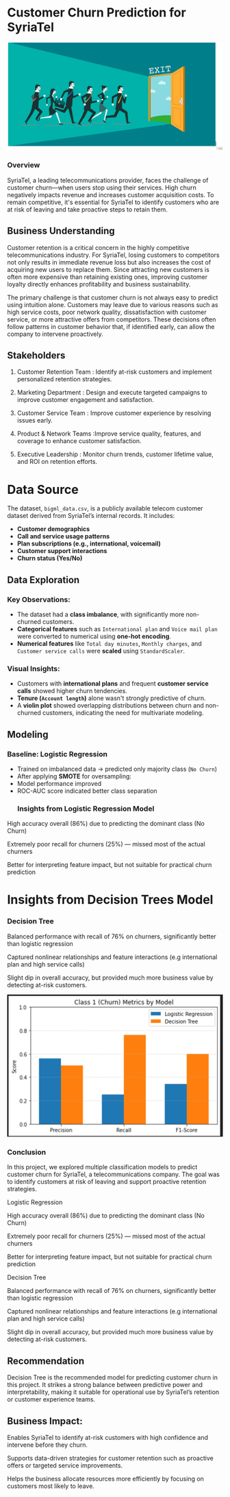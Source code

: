 # Customer Churn Prediction for SyriaTel
![Alt text](Image.png)
### Overview

SyriaTel, a leading telecommunications provider, faces the challenge of customer churn—when users stop using their services. High churn negatively impacts revenue and increases customer acquisition costs. To remain competitive, it's essential for SyriaTel to identify customers who are at risk of leaving and take proactive steps to retain them.

## Business Understanding

Customer retention is a critical concern in the highly competitive telecommunications industry. For SyriaTel, losing customers to competitors not only results in immediate revenue loss but also increases the cost of acquiring new users to replace them. Since attracting new customers is often more expensive than retaining existing ones, improving customer loyalty directly enhances profitability and business sustainability.

The primary challenge is that customer churn is not always easy to predict using intuition alone. Customers may leave due to various reasons such as high service costs, poor network quality, dissatisfaction with customer service, or more attractive offers from competitors. These decisions often follow patterns in customer behavior that, if identified early, can allow the company to intervene proactively.

## Stakeholders

1. Customer Retention Team : Identify at-risk customers and implement personalized retention strategies.

2. Marketing Department : Design and execute targeted campaigns to improve customer engagement and satisfaction.

3. Customer Service Team : Improve customer experience by resolving issues early.

4. Product & Network Teams :Improve service quality, features, and coverage to enhance customer satisfaction.

5. Executive Leadership : Monitor churn trends, customer lifetime value, and ROI on retention efforts.

# Data Source
The dataset, `bigml_data.csv`, is a publicly available telecom customer dataset derived from SyriaTel’s internal records. It includes:
- **Customer demographics**
- **Call and service usage patterns**
- **Plan subscriptions (e.g., international, voicemail)**
- **Customer support interactions**
- **Churn status (Yes/No)**

## Data Exploration

### Key Observations:
- The dataset had a **class imbalance**, with significantly more non-churned customers.
- **Categorical features** such as `International plan` and `Voice mail plan` were converted to numerical using **one-hot encoding**.
- **Numerical features** like `Total day minutes`, `Monthly charges`, and `Customer service calls` were **scaled** using `StandardScaler`.
### Visual Insights:
- Customers with **international plans** and frequent **customer service calls** showed higher churn tendencies.
- **Tenure (`Account length`)** alone wasn't strongly predictive of churn.
- A **violin plot** showed overlapping distributions between churn and non-churned customers, indicating the need for multivariate modeling.

## Modeling

### Baseline: Logistic Regression
- Trained on imbalanced data → predicted only majority class (`No Churn`)
- After applying **SMOTE** for oversampling:
- Model performance improved
- ROC-AUC score indicated better class separation
  ### Insights from Logistic Regression Model
High accuracy overall (86%) due to predicting the dominant class (No Churn)

Extremely poor recall for churners (25%) — missed most of the actual churners

Better for interpreting feature impact, but not suitable for practical churn prediction

# Insights from Decision Trees Model
### Decision Tree

Balanced performance with recall of 76% on churners, significantly better than logistic regression

Captured nonlinear relationships and feature interactions (e.g international plan and high service calls)

Slight dip in overall accuracy, but provided much more business value by detecting at-risk customers.

![Alt text](photo.png)
### Conclusion

In this project, we explored multiple classification models to predict customer churn for SyriaTel, a telecommunications company. The goal was to identify customers at risk of leaving and support proactive retention strategies.

 Logistic Regression

High accuracy overall (86%) due to predicting the dominant class (No Churn)

Extremely poor recall for churners (25%) — missed most of the actual churners

Better for interpreting feature impact, but not suitable for practical churn prediction

Decision Tree

Balanced performance with recall of 76% on churners, significantly better than logistic regression

Captured nonlinear relationships and feature interactions (e.g international plan and high service calls)

Slight dip in overall accuracy, but provided much more business value by detecting at-risk customers.

##  Recommendation

Decision Tree is the recommended model for predicting customer churn in this project.
It strikes a strong balance between predictive power and interpretability, making it suitable for operational use by SyriaTel’s retention or customer experience teams.

## Business Impact:
Enables SyriaTel to identify at-risk customers with high confidence and intervene before they churn.

Supports data-driven strategies for customer retention such as proactive offers or targeted service improvements.

Helps the business allocate resources more efficiently by focusing on customers most likely to leave.


